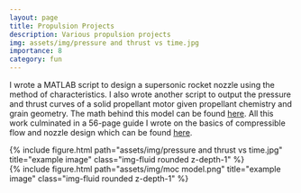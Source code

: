 ```yaml
---
layout: page
title: Propulsion Projects
description: Various propulsion projects
img: assets/img/pressure and thrust vs time.jpg
importance: 8
category: fun
---
```

I wrote a MATLAB script to design a supersonic rocket nozzle using the method of characteristics. I also wrote another script to output the pressure and thrust curves of a solid propellant motor given propellant chemistry and grain geometry. The math behind this model can be found [here](/assets/pdf/Solid_Propellant_Combustion_Model.pdf). All this work culminated in a 56-page guide I wrote on the basics of compressible flow and nozzle design which can be found [here](/assets/pdf/Propulsion%20Handbook.pdf).

<div class="row">
    <div class="col-sm mt-3 mt-md-0">
        {% include figure.html path="assets/img/pressure and thrust vs time.jpg" title="example image" class="img-fluid rounded z-depth-1" %}
    </div>
    <div class="col-sm mt-3 mt-md-0">
        {% include figure.html path="assets/img/moc model.png" title="example image" class="img-fluid rounded z-depth-1" %}
    </div>
</div>